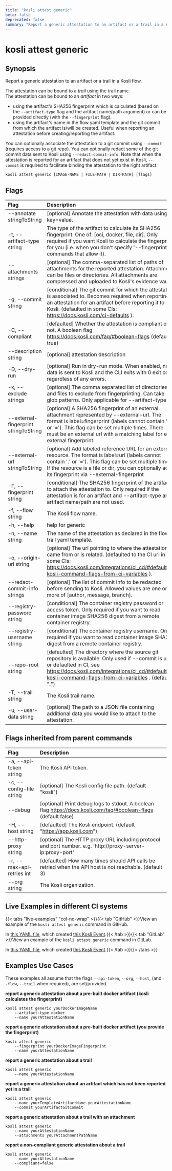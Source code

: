 ```yaml
---
title: "kosli attest generic"
beta: false
deprecated: false
summary: "Report a generic attestation to an artifact or a trail in a Kosli flow.  "
---
```


# kosli attest generic

## Synopsis

Report a generic attestation to an artifact or a trail in a Kosli flow.  

The attestation can be bound to a *trail* using the trail name.  
The attestation can be bound to an *artifact* in two ways:
- using the artifact's SHA256 fingerprint which is calculated (based on the `--artifact-type` flag and the artifact name/path argument) or can be provided directly (with the `--fingerprint` flag).
- using the artifact's name in the flow yaml template and the git commit from which the artifact is/will be created. Useful when reporting an attestation before creating/reporting the artifact.

You can optionally associate the attestation to a git commit using `--commit` (requires access to a git repo).
You can optionally redact some of the git commit data sent to Kosli using `--redact-commit-info`.
Note that when the attestation is reported for an artifact that does not yet exist in Kosli, `--commit` is required to facilitate
binding the attestation to the right artifact.

```shell
kosli attest generic [IMAGE-NAME | FILE-PATH | DIR-PATH] [flags]
```

## Flags
| Flag | Description |
| :--- | :--- |
|        --annotate stringToString  |  [optional] Annotate the attestation with data using key=value.  |
|    -t, --artifact-type string  |  The type of the artifact to calculate its SHA256 fingerprint. One of: [oci, docker, file, dir]. Only required if you want Kosli to calculate the fingerprint for you (i.e. when you don't specify '--fingerprint' on commands that allow it).  |
|        --attachments strings  |  [optional] The comma-separated list of paths of attachments for the reported attestation. Attachments can be files or directories. All attachments are compressed and uploaded to Kosli's evidence vault.  |
|    -g, --commit string  |  [conditional] The git commit for which the attestation is associated to. Becomes required when reporting an attestation for an artifact before reporting it to Kosli. (defaulted in some CIs: https://docs.kosli.com/ci-defaults ).  |
|    -C, --compliant  |  [defaulted] Whether the attestation is compliant or not. A boolean flag https://docs.kosli.com/faq/#boolean-flags (default true)  |
|        --description string  |  [optional] attestation description  |
|    -D, --dry-run  |  [optional] Run in dry-run mode. When enabled, no data is sent to Kosli and the CLI exits with 0 exit code regardless of any errors.  |
|    -x, --exclude strings  |  [optional] The comma separated list of directories and files to exclude from fingerprinting. Can take glob patterns. Only applicable for --artifact-type dir.  |
|        --external-fingerprint stringToString  |  [optional] A SHA256 fingerprint of an external attachment represented by --external-url. The format is label=fingerprint (labels cannot contain '.' or '='). This flag can be set multiple times. There must be an external url with a matching label for each external fingerprint.  |
|        --external-url stringToString  |  [optional] Add labeled reference URL for an external resource. The format is label=url (labels cannot contain '.' or '='). This flag can be set multiple times. If the resource is a file or dir, you can optionally add its fingerprint via --external-fingerprint  |
|    -F, --fingerprint string  |  [conditional] The SHA256 fingerprint of the artifact to attach the attestation to. Only required if the attestation is for an artifact and --artifact-type and artifact name/path are not used.  |
|    -f, --flow string  |  The Kosli flow name.  |
|    -h, --help  |  help for generic  |
|    -n, --name string  |  The name of the attestation as declared in the flow or trail yaml template.  |
|    -o, --origin-url string  |  [optional] The url pointing to where the attestation came from or is related. (defaulted to the CI url in some CIs: https://docs.kosli.com/integrations/ci_cd/#defaulted-kosli-command-flags-from-ci-variables ).  |
|        --redact-commit-info strings  |  [optional] The list of commit info to be redacted before sending to Kosli. Allowed values are one or more of [author, message, branch].  |
|        --registry-password string  |  [conditional] The container registry password or access token. Only required if you want to read container image SHA256 digest from a remote container registry.  |
|        --registry-username string  |  [conditional] The container registry username. Only required if you want to read container image SHA256 digest from a remote container registry.  |
|        --repo-root string  |  [defaulted] The directory where the source git repository is available. Only used if --commit is used or defaulted in CI, see https://docs.kosli.com/integrations/ci_cd/#defaulted-kosli-command-flags-from-ci-variables . (default ".")  |
|    -T, --trail string  |  The Kosli trail name.  |
|    -u, --user-data string  |  [optional] The path to a JSON file containing additional data you would like to attach to the attestation.  |


## Flags inherited from parent commands
| Flag | Description |
| :--- | :--- |
|    -a, --api-token string  |  The Kosli API token.  |
|    -c, --config-file string  |  [optional] The Kosli config file path. (default "kosli")  |
|        --debug  |  [optional] Print debug logs to stdout. A boolean flag https://docs.kosli.com/faq/#boolean-flags (default false)  |
|    -H, --host string  |  [defaulted] The Kosli endpoint. (default "https://app.kosli.com")  |
|        --http-proxy string  |  [optional] The HTTP proxy URL including protocol and port number. e.g. 'http://proxy-server-ip:proxy-port'  |
|    -r, --max-api-retries int  |  [defaulted] How many times should API calls be retried when the API host is not reachable. (default 3)  |
|        --org string  |  The Kosli organization.  |


## Live Examples in different CI systems

{{< tabs "live-examples" "col-no-wrap" >}}{{< tab "GitHub" >}}View an example of the `kosli attest generic` command in GitHub.

In [this YAML file](https://app.kosli.com/api/v2/livedocs/cyber-dojo/yaml?ci=github&command=kosli+attest+generic), which created [this Kosli Event](https://app.kosli.com/api/v2/livedocs/cyber-dojo/event?ci=github&command=kosli+attest+generic).{{< /tab >}}{{< tab "GitLab" >}}View an example of the `kosli attest generic` command in GitLab.

In [this YAML file](https://app.kosli.com/api/v2/livedocs/cyber-dojo/yaml?ci=gitlab&command=kosli+attest+generic), which created [this Kosli Event](https://app.kosli.com/api/v2/livedocs/cyber-dojo/event?ci=gitlab&command=kosli+attest+generic).{{< /tab >}}{{< /tabs >}}

## Examples Use Cases

These examples all assume that the flags  `--api-token`, `--org`, `--host`, (and `--flow`, `--trail` when required), are set/provided. 

**report a generic attestation about a pre-built docker artifact (kosli calculates the fingerprint)**

```shell
kosli attest generic yourDockerImageName 
	--artifact-type docker 
	--name yourAttestationName 

```

**report a generic attestation about a pre-built docker artifact (you provide the fingerprint)**

```shell
kosli attest generic 
	--fingerprint yourDockerImageFingerprint 
	--name yourAttestationName 

```

**report a generic attestation about a trail**

```shell
kosli attest generic 
	--name yourAttestationName 

```

**report a generic attestation about an artifact which has not been reported yet in a trail**

```shell
kosli attest generic 
	--name yourTemplateArtifactName.yourAttestationName 
	--commit yourArtifactGitCommit 

```

**report a generic attestation about a trail with an attachment**

```shell
kosli attest generic 
	--name yourAttestationName 
	--attachments yourAttachmentPathName 

```

**report a non-compliant generic attestation about a trail**

```shell
kosli attest generic 
	--name yourAttestationName 
	--compliant=false 
```

